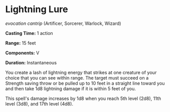 # Lightning Lure
*evocation cantrip* (Artificer, Sorcerer, Warlock, Wizard)

**Casting Time:** 1 action

**Range:** 15 feet

**Components:** V

**Duration:** Instantaneous

You create a lash of lightning energy that strikes at one creature of your choice that you can see within range. The target must succeed on a Strength saving throw or be pulled up to 10 feet in a straight line toward you and then take 1d8 lightning damage if it is within 5 feet of you.

This spell's damage increases by 1d8 when you reach 5th level (2d8), 11th level (3d8), and 17th level (4d8).
